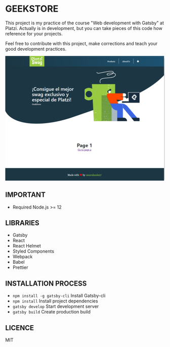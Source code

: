 # GEEKSTORE

This project is my practice of the course "Web development with Gatsby" at Platzi. Actually is in development, but you can take pieces of this code how reference for your projects.

Feel free to contribute with this project, make corrections and teach your good development practices.


![Screenshot](./.readme-statics/screenshot-project.jpg)

## IMPORTANT
- Required Node.js >= 12

## LIBRARIES

* Gatsby
* React
* React Helmet
* Styled Components
* Webpack
* Babel
* Prettier

## INSTALLATION PROCESS

* `npm install -g gatsby-cli` Install Gatsby-cli
* `npm install` Install project dependencies
* `gatsby develop` Start development server
* `gatsby build` Create production build

## LICENCE 

MIT
